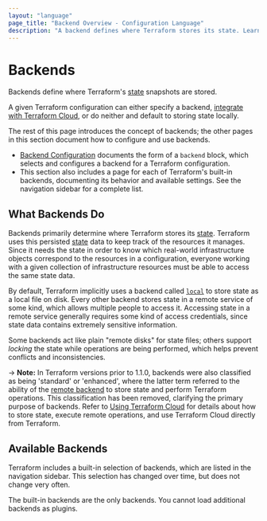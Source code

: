 ```yaml
---
layout: "language"
page_title: "Backend Overview - Configuration Language"
description: "A backend defines where Terraform stores its state. Learn about how backends work."
---
```


# Backends

Backends define where Terraform's [state](/docs/language/state/index.html) snapshots are stored.

A given Terraform configuration can either specify a backend,
[integrate with Terraform Cloud](/docs/language/settings/terraform-cloud.html),
or do neither and default to storing state locally.

The rest of this page introduces the concept of backends; the other pages in
this section document how to configure and use backends.

- [Backend Configuration](/docs/language/settings/backends/configuration.html) documents the form
  of a `backend` block, which selects and configures a backend for a
  Terraform configuration.
- This section also includes a page for each of Terraform's built-in backends,
  documenting its behavior and available settings. See the navigation sidebar
  for a complete list.

## What Backends Do

Backends primarily determine where Terraform stores its [state](/docs/language/state/index.html).
Terraform uses this persisted [state](/docs/language/state/index.html) data to keep track of the
resources it manages. Since it needs the state in order to know which real-world infrastructure
objects correspond to the resources in a configuration, everyone working with a given collection of
infrastructure resources must be able to access the same state data.

By default, Terraform implicitly uses a backend called
[`local`](/docs/language/settings/backends/local.html) to store state as a local file on disk.
Every other backend stores state in a remote service of some kind, which allows multiple people to
access it. Accessing state in a remote service generally requires some kind of access credentials,
since state data contains extremely sensitive information.

Some backends act like plain "remote disks" for state files; others support
_locking_ the state while operations are being performed, which helps prevent
conflicts and inconsistencies.

-> **Note:** In Terraform versions prior to 1.1.0, backends were also classified as being 'standard'
or 'enhanced', where the latter term referred to the ability of the
[remote backend](/docs/language/settings/backends/remote.html) to store state and perform
Terraform operations. This classification has been removed, clarifying the primary purpose of
backends. Refer to [Using Terraform Cloud](/docs/cli/cloud/index.html) for details about how to
store state, execute remote operations, and use Terraform Cloud directly from Terraform.

## Available Backends

Terraform includes a built-in selection of backends, which are listed in the
navigation sidebar. This selection has changed over time, but does not change
very often.

The built-in backends are the only backends. You cannot load additional backends
as plugins.

